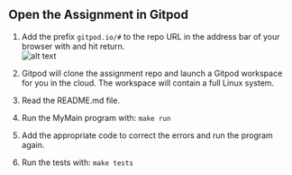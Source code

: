 ## Open the Assignment in Gitpod

1) Add the prefix `gitpod.io/#` to the repo URL in the address bar of your browser with and hit return.
<br/>![alt text](https://www.gitpod.io/static/412e666a92058d8b683423e70ec5b74b/16d34/prefix-screenshot.png "Gitpod prefix")<br/>
 
1) Gitpod will clone the assignment repo and launch a Gitpod workspace for you in the cloud. 
The workspace will contain a full Linux system. 

1) Read the README.md file.

1) Run the MyMain program with: `make run`

1) Add the appropriate code to correct the errors and run the program again.

1) Run the tests with: `make tests`
